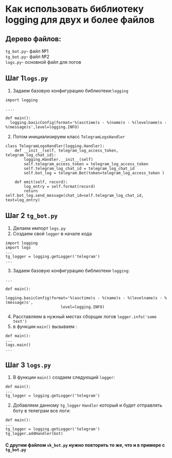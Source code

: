 # Как использовать библиотеку logging для двух и более файлов 

## Дерево файлов: 

```tg_bot.py```- файл  №1
<br>
```tg_bot.py```- файл №2
<br>
```logs.py```- основной файл для логов
<br>

## Шаг 1```logs.py```
 
1. Задаем базовую конфигурацию библиотеки:```logging```

```
import logging

....

def main():
  logging.basicConfig(format='%(asctime)s - %(name)s - %(levelname)s - %(message)s',level=logging.INFO)
```

2. Потом инициализируем класс ```TelegramLogsHandler```
```
class TelegramLogsHandler(logging.Handler):
    def __init__(self, telegram_log_access_token, telegram_log_chat_id):
        logging.Handler.__init__(self)
        self.telegram_access_token = telegram_log_access_token
        self.telegram_log_chat_id = telegram_log_chat_id
        self.bot_log = telegram.Bot(token=telegram_log_access_token )

    def emit(self, record):
        log_entry = self.format(record)
        return self.bot_log.send_message(chat_id=self.telegram_log_chat_id, text=log_entry)
```
## Шаг 2 ```tg_bot.py```
1. Делаем импорт ```logs.py``` 
2. Cоздаем свой ```logger``` в начале кода 
```
import logging
import logs
...
tg_logger = logging.getLogger('telegram')
...
```
3. Задаем базовую конфигурацию библиотеки ```logging```:
```
...

def main():

logging.basicConfig(format='%(asctime)s - %(name)s - %(levelname)s - %(message)s',
                        level=logging.INFO)
```
4. Расставляем в нужный местах сборщик логов ```logger.info('some text')```
5. в функции ```main()``` вызываем :
```
def main():
...
logs.main()
...
```

## Шаг 3 ```logs.py```
1. В функции ```main()``` cоздаем следующий ```logger```:

```
def main():
...
tg_logger = logging.getLogger('telegram')
```
2. Добавляем данному ```tg_logger``` ```Handler``` который и будет отправлять боту в телеграм все логи:

```
def main():
...
tg_logger = logging.getLogger('telegram')
tg_logger.addHandler(bot)
```

#### С другим файлом ```vk_bot.py``` нужно повторить то же, что и в примере с ```tg_bot.py```


